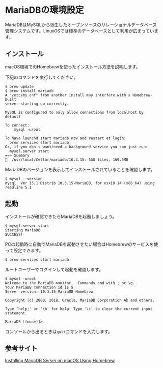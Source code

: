 # MariaDBの環境設定

MariaDBはMySQLから派生したオープンソースのリレーショナルデータベース管理システムです。LinuxOSでは標準のデータベースとして利用が広まっています。  

<h2 id="install">インストール</h2>

macOS環境でのHomebrewを使ったインストール方法を説明します。  
  
下記のコマンドを実行してください。  

```shell.prettyprint
$ brew update
$ brew install mariadb
A "/etc/my.cnf" from another install may interfere with a Homebrew-built
server starting up correctly.

MySQL is configured to only allow connections from localhost by default

To connect:
    mysql -uroot

To have launchd start mariadb now and restart at login:
  brew services start mariadb
Or, if you don't want/need a background service you can just run:
  mysql.server start
==> Summary
🍺  /usr/local/Cellar/mariadb/10.3.15: 658 files, 169.5MB
```

MariaDBのバージョンを表示してインストールされていることを確認します。  

```shell.prettyprint
$ mysql --version
mysql  Ver 15.1 Distrib 10.3.15-MariaDB, for osx10.14 (x86_64) using readline 5.1
```

<h2 id="running">起動</h2>

インストールが確認できたらMariaDBを起動しましょう。  

```shell.prettyprint
$ mysql.server start
Starting MariaDB
SUCCESS!
```

PCの起動時に自動でMariaDBを起動させたい場合はHomebrewのサービスを使って設定できます。  

```shell.prettyprint
$ brew services start mariadb
```

ルートユーザーでログインして起動を確認します。  

```shell.prettyprint
$ mysql -uroot
Welcome to the MariaDB monitor.  Commands end with ; or \g.
Your MariaDB connection id is 9
Server version: 10.3.15-MariaDB Homebrew

Copyright (c) 2000, 2018, Oracle, MariaDB Corporation Ab and others.

Type 'help;' or '\h' for help. Type '\c' to clear the current input statement.

MariaDB [(none)]> 
```

コンソールから出るときは`quit`コマンドを入力します。  

<h2 id="reference-link">参考サイト</h2>

[Installing MariaDB Server on macOS Using Homebrew](https://mariadb.com/kb/en/library/installing-mariadb-on-macos-using-homebrew/)
